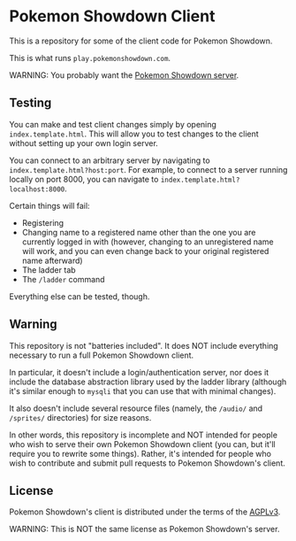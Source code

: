 Pokemon Showdown Client
========================================================================

This is a repository for some of the client code for Pokemon Showdown.

This is what runs `play.pokemonshowdown.com`.

WARNING: You probably want the [Pokemon Showdown server][1].

  [1]: https://github.com/Zarel/Pokemon-Showdown

Testing
------------------------------------------------------------------------

You can make and test client changes simply by opening `index.template.html`.
This will allow you to test changes to the client without setting up your
own login server.

You can connect to an arbitrary server by navigating to
`index.template.html?host:port`. For example, to connect to a server running
locally on port 8000, you can navigate to `index.template.html?localhost:8000`.

Certain things will fail:

+ Registering
+ Changing name to a registered name other than the one you are currently
  logged in with (however, changing to an unregistered name will work, and
  you can even change back to your original registered name afterward)
+ The ladder tab
+ The `/ladder` command

Everything else can be tested, though.

Warning
------------------------------------------------------------------------

This repository is not "batteries included". It does NOT include everything
necessary to run a full Pokemon Showdown client.

In particular, it doesn't include a login/authentication server, nor does it
include the database abstraction library used by the ladder library (although
it's similar enough to `mysqli` that you can use that with minimal changes).

It also doesn't include several resource files (namely, the `/audio/` and
`/sprites/` directories) for size reasons.

In other words, this repository is incomplete and NOT intended for people
who wish to serve their own Pokemon Showdown client (you can, but it'll
require you to rewrite some things). Rather, it's intended for people who
wish to contribute and submit pull requests to Pokemon Showdown's client.

License
------------------------------------------------------------------------

Pokemon Showdown's client is distributed under the terms of the [AGPLv3][2].

  [2]: http://www.gnu.org/licenses/agpl-3.0.html

WARNING: This is NOT the same license as Pokemon Showdown's server.
